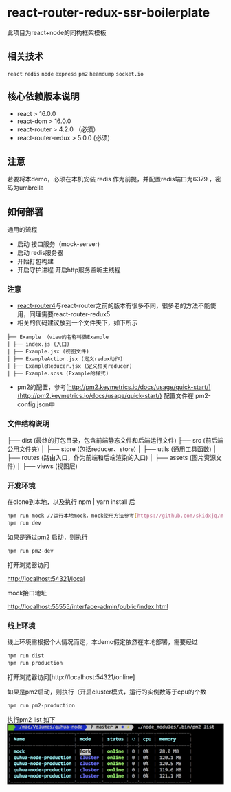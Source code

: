 # react-router-redux-ssr-boilerplate
此项目为react+node的同构框架模板

## 相关技术
```react``` ```redis``` ```node``` ```express``` ```pm2``` ```heamdump``` ```socket.io```

## 核心依赖版本说明
- react > 16.0.0
- react-dom > 16.0.0
- react-router > 4.2.0 （必须）
- react-router-redux > 5.0.0 (必须)

## 注意
若要将本demo，必须在本机安装 redis 作为前提，并配置redis端口为6379 ，密码为umbrella

## 如何部署
通用的流程
- 启动 接口服务（mock-server)
- 启动 redis服务器
- 开始打包构建
- 开启守护进程 开启http服务监听主线程

### 注意
- [react-router4](https://reacttraining.com/react-router/web/guides/philosophy)与react-router之前的版本有很多不同，很多老的方法不能使用，同理需要react-router-redux5
- 相关的代码建议放到一个文件夹下，如下所示
```
├── Example （view的名称叫做Example
│ ├── index.js (入口)
│ ├── Example.jsx (视图文件)
│ ├── ExampleAction.jsx (定义redux动作)
│ ├── ExampleReducer.jsx (定义相关reducer)
│ ├── Example.scss (Example的样式)
```
- pm2的配置，参考[http://pm2.keymetrics.io/docs/usage/quick-start/](http://pm2.keymetrics.io/docs/usage/quick-start/)
配置文件在 pm2-config.json中

### 文件结构说明
├── dist  (最终的打包目录，包含前端静态文件和后端运行文件)
├── src   (前后端公用文件夹)
│  ├── store  (包括reducer、store)
│  ├── utils  (通用工具函数)
│  ├── routes  (路由入口，作为前端和后端渲染的入口)
│  ├── assets  (图片资源文件)
│  ├── views  (视图层)


### 开发环境
在clone到本地，以及执行 npm | yarn install 后
```bash
npm run mock //运行本地mock，mock使用方法参考[https://github.com/skidxjq/mock-server](https://github.com/skidxjq/mock-server)
npm run dev
```

如果是通过pm2 启动，则执行
```bash
npm run pm2-dev
```
打开浏览器访问

[http://localhost:54321/local](http://localhost:54321/local)

mock接口地址

[http://localhost:55555/interface-admin/public/index.html](http://localhost:55555/interface-admin/public/index.html)
### 线上环境
线上环境需根据个人情况而定，本demo假定依然在本地部署，需要经过
```bash
npm run dist
npm run production
```
打开浏览器访问[http://localhost:54321/online]

如果是pm2启动，则执行（开启cluster模式，运行的实例数等于cpu的个数
```bash
npm run pm2-production
```
执行pm2 list 如下
![pm2-list](screenshots/pm2-list.png)





